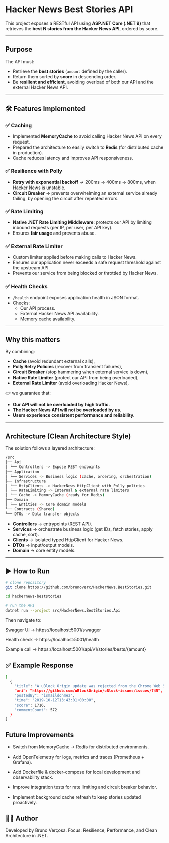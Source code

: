 # Hacker News Best Stories API

This project exposes a RESTful API using **ASP.NET Core (.NET 9)** that retrieves the **best N stories from the Hacker News API**, ordered by score.

---

## Purpose
The API must:
- Retrieve the **best stories** (`amount` defined by the caller).
- Return them sorted by **score** in descending order.
- Be **resilient and efficient**, avoiding overload of both our API and the external Hacker News API.

---

## 🛠️ Features Implemented

### ✅ Caching
- Implemented **MemoryCache** to avoid calling Hacker News API on every request.
- Prepared the architecture to easily switch to **Redis** (for distributed cache in production).
- Cache reduces latency and improves API responsiveness.

### ✅ Resilience with Polly
- **Retry with exponential backoff** → 200ms → 400ms → 800ms, when Hacker News is unstable.
- **Circuit Breaker** → prevents overwhelming an external service already failing, by opening the circuit after repeated errors.

### ✅ Rate Limiting
- **Native .NET Rate Limiting Middleware**: protects our API by limiting inbound requests (per IP, per user, per API key).
- Ensures **fair usage** and prevents abuse.

### ✅ External Rate Limiter
- Custom limiter applied before making calls to Hacker News.
- Ensures our application never exceeds a safe request threshold against the upstream API.
- Prevents our service from being blocked or throttled by Hacker News.

### ✅ Health Checks
- `/health` endpoint exposes application health in JSON format.
- Checks:
  - Our API process.
  - External Hacker News API availability.
  - Memory cache availability.

---

## Why this matters

By combining:
- **Cache** (avoid redundant external calls),
- **Polly Retry Policies** (recover from transient failures),
- **Circuit Breaker** (stop hammering when external service is down),
- **Native Rate Limiter** (protect our API from being overloaded),
- **External Rate Limiter** (avoid overloading Hacker News),

👉 we guarantee that:
- **Our API will not be overloaded by high traffic.**
- **The Hacker News API will not be overloaded by us.**
- **Users experience consistent performance and reliability.**

---

## Architecture (Clean Architecture Style)

The solution follows a layered architecture:

```bash
/src
├── Api
│ └── Controllers -> Expose REST endpoints
├── Application
│ └── Services -> Business logic (cache, ordering, orchestration)
├── Infrastructure
│ └── HttpClients -> HackerNews HttpClient with Polly policies
│ └── RateLimiting -> Internal & external rate limiters
│ └── Cache -> MemoryCache (ready for Redis)
├── Domain
│ └── Entities -> Core domain models
└── Contracts (Shared)
└── DTOs -> Data transfer objects
```


- **Controllers** → entrypoints (REST API).  
- **Services** → orchestrate business logic (get IDs, fetch stories, apply cache, sort).  
- **Clients** → isolated typed HttpClient for Hacker News.  
- **DTOs** → input/output models.  
- **Domain** → core entity models.  

---

## ▶️ How to Run

```bash
# clone repository
git clone https://github.com/brunoverc/HackerNews.BestStories.git

cd hackernews-beststories

# run the API
dotnet run --project src/HackerNews.BestStories.Api
```

Then navigate to:

Swagger UI → https://localhost:5001/swagger

Health check → https://localhost:5001/health

Example call → https://localhost:5001/api/v1/stories/bests/{amount}

## ✅ Example Response

```bash
[
  {
    "title": "A uBlock Origin update was rejected from the Chrome Web Store",
    "uri": "https://github.com/uBlockOrigin/uBlock-issues/issues/745",
    "postedBy": "ismaildonmez",
    "time": "2019-10-12T13:43:01+00:00",
    "score": 1716,
    "commentCount": 572
  }
]
```

## Future Improvements

- Switch from MemoryCache → Redis for distributed environments.

- Add OpenTelemetry for logs, metrics and traces (Prometheus + Grafana).

- Add Dockerfile & docker-compose for local development and observability stack.

- Improve integration tests for rate limiting and circuit breaker behavior.

- Implement background cache refresh to keep stories updated proactively.

## 👨‍💻 Author

Developed by Bruno Verçosa.
Focus: Resilience, Performance, and Clean Architecture in .NET.




